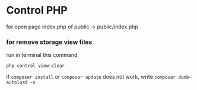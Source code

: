 # Control PHP
for open page index.php of public -> public/index.php

### for remove storage view files
run in terminal this command

    php control view:clear

If `composer install` or `composer update` does not work, write `composer dumb-autoload -o`